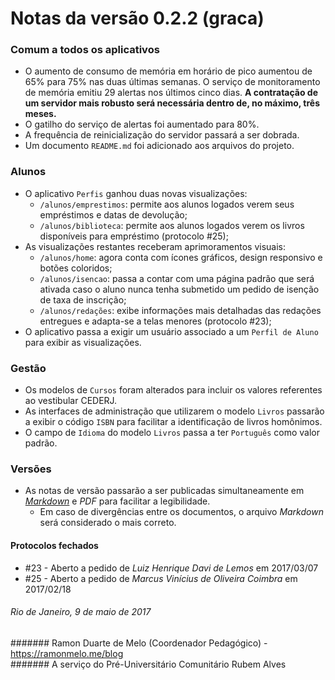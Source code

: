 # Notas da versão 0.2.2 (graca)

### Comum a todos os aplicativos

 - O aumento de consumo de memória em horário de pico aumentou de 65% para 75% nas duas últimas semanas. O serviço de monitoramento de memória emitiu 29 alertas nos últimos cinco dias. **A contratação de um servidor mais robusto será necessária dentro de, no máximo, três meses.**
 - O gatilho do serviço de alertas foi aumentado para 80%.
 - A frequência de reinicialização do servidor passará a ser dobrada.
 - Um documento `README.md` foi adicionado aos arquivos do projeto.

### Alunos

 - O aplicativo `Perfis` ganhou duas novas visualizações:
	 - `/alunos/emprestimos`: permite aos alunos logados verem seus empréstimos e datas de devolução;
	 - `/alunos/biblioteca`: permite aos alunos logados verem os livros disponíveis para empréstimo (protocolo #25);
 - As visualizações restantes receberam aprimoramentos visuais:
	 - `/alunos/home`: agora conta com ícones gráficos, design responsivo e botões coloridos;
	 - `/alunos/isencao`: passa a contar com uma página padrão que será ativada caso o aluno nunca tenha submetido um pedido de isenção de taxa de inscrição;
	 - `/alunos/redações`: exibe informações mais detalhadas das redações entregues e adapta-se a telas menores (protocolo #23);
 - O aplicativo passa a exigir um usuário associado a um `Perfil de Aluno` para exibir as visualizações.

### Gestão

 - Os modelos de `Cursos` foram alterados para incluir os valores referentes ao vestibular CEDERJ.
 - As interfaces de administração que utilizarem o modelo `Livros` passarão a exibir o código `ISBN` para facilitar a identificação de livros homônimos.
 - O campo de `Idioma` do modelo `Livros` passa a ter `Português` como valor padrão.

### Versões

- As notas de versão passarão a ser publicadas simultaneamente em [_Markdown_](https://pt.wikipedia.org/wiki/Markdown) e _PDF_ para facilitar a legibilidade.
	- Em caso de divergências entre os documentos, o arquivo _Markdown_ será considerado o mais correto.

#### Protocolos fechados

- \#23 - Aberto a pedido de *Luiz Henrique Davi de Lemos* em 2017/03/07
- \#25 - Aberto a pedido de *Marcus Vinícius de Oliveira Coimbra* em 2017/02/18

###### Rio de Janeiro, 9 de maio de 2017
####### Ramon Duarte de Melo (Coordenador Pedagógico) - https://ramonmelo.me/blog  
####### A serviço do Pré-Universitário Comunitário Rubem Alves
